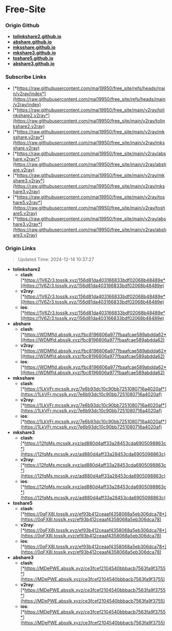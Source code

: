 # Free-Site

### Origin Github

- [**tolinkshare2.github.io**](https://github.com/tolinkshare2/tolinkshare2.github.io)
- [**abshare.github.io**](https://github.com/abshare/abshare.github.io)
- [**mksshare.github.io**](https://github.com/mksshare/mksshare.github.io)
- [**mkshare3.github.io**](https://github.com/mkshare3/mkshare3.github.io)
- [**toshare5.github.io**](https://github.com/toshare5/toshare5.github.io)
- [**abshare3.github.io**](https://github.com/abshare3/abshare3.github.io)

### Subscribe Links

- [*https://raw.githubusercontent.com/mai19950/free_site/refs/heads/main/v2ray/index*](https://raw.githubusercontent.com/mai19950/free_site/refs/heads/main/v2ray/index)
- [*https://raw.githubusercontent.com/mai19950/free_site/main/v2ray/tolinkshare2.v2ray*](https://raw.githubusercontent.com/mai19950/free_site/main/v2ray/tolinkshare2.v2ray)
- [*https://raw.githubusercontent.com/mai19950/free_site/main/v2ray/mksshare.v2ray*](https://raw.githubusercontent.com/mai19950/free_site/main/v2ray/mksshare.v2ray)
- [*https://raw.githubusercontent.com/mai19950/free_site/main/v2ray/abshare.v2ray*](https://raw.githubusercontent.com/mai19950/free_site/main/v2ray/abshare.v2ray)
- [*https://raw.githubusercontent.com/mai19950/free_site/main/v2ray/mkshare3.v2ray*](https://raw.githubusercontent.com/mai19950/free_site/main/v2ray/mkshare3.v2ray)
- [*https://raw.githubusercontent.com/mai19950/free_site/main/v2ray/toshare5.v2ray*](https://raw.githubusercontent.com/mai19950/free_site/main/v2ray/toshare5.v2ray)
- [*https://raw.githubusercontent.com/mai19950/free_site/main/v2ray/abshare3.v2ray*](https://raw.githubusercontent.com/mai19950/free_site/main/v2ray/abshare3.v2ray)

### Origin Links

> Updated Time: 2024-12-14 10:37:27

- **tolinkshare2**
  - **clash**: [*https://1V6Zr3.tosslk.xyz/156d81da403166833bdf02068b48489e*](https://1V6Zr3.tosslk.xyz/156d81da403166833bdf02068b48489e)
  - **v2ray**: [*https://1V6Zr3.tosslk.xyz/156d81da403166833bdf02068b48489e*](https://1V6Zr3.tosslk.xyz/156d81da403166833bdf02068b48489e)
  - **ios**: [*https://1V6Zr3.tosslk.xyz/156d81da403166833bdf02068b48489e*](https://1V6Zr3.tosslk.xyz/156d81da403166833bdf02068b48489e)
- **abshare**
  - **clash**: [*https://WDMfld.absslk.xyz/fbc8196606a977fbaafcae589abdda62*](https://WDMfld.absslk.xyz/fbc8196606a977fbaafcae589abdda62)
  - **v2ray**: [*https://WDMfld.absslk.xyz/fbc8196606a977fbaafcae589abdda62*](https://WDMfld.absslk.xyz/fbc8196606a977fbaafcae589abdda62)
  - **ios**: [*https://WDMfld.absslk.xyz/fbc8196606a977fbaafcae589abdda62*](https://WDMfld.absslk.xyz/fbc8196606a977fbaafcae589abdda62)
- **mksshare**
  - **clash**: [*https://1LkVFr.mcsslk.xyz/7e6b93dc10c90bb7251080716a4020af*](https://1LkVFr.mcsslk.xyz/7e6b93dc10c90bb7251080716a4020af)
  - **v2ray**: [*https://1LkVFr.mcsslk.xyz/7e6b93dc10c90bb7251080716a4020af*](https://1LkVFr.mcsslk.xyz/7e6b93dc10c90bb7251080716a4020af)
  - **ios**: [*https://1LkVFr.mcsslk.xyz/7e6b93dc10c90bb7251080716a4020af*](https://1LkVFr.mcsslk.xyz/7e6b93dc10c90bb7251080716a4020af)
- **mkshare3**
  - **clash**: [*https://12fqMs.mcsslk.xyz/ad880d4aff33a28453cda6905098863c*](https://12fqMs.mcsslk.xyz/ad880d4aff33a28453cda6905098863c)
  - **v2ray**: [*https://12fqMs.mcsslk.xyz/ad880d4aff33a28453cda6905098863c*](https://12fqMs.mcsslk.xyz/ad880d4aff33a28453cda6905098863c)
  - **ios**: [*https://12fqMs.mcsslk.xyz/ad880d4aff33a28453cda6905098863c*](https://12fqMs.mcsslk.xyz/ad880d4aff33a28453cda6905098863c)
- **toshare5**
  - **clash**: [*https://0qFX8I.tosslk.xyz/ef93b412ceaaf4358068a5eb306dca78*](https://0qFX8I.tosslk.xyz/ef93b412ceaaf4358068a5eb306dca78)
  - **v2ray**: [*https://0qFX8I.tosslk.xyz/ef93b412ceaaf4358068a5eb306dca78*](https://0qFX8I.tosslk.xyz/ef93b412ceaaf4358068a5eb306dca78)
  - **ios**: [*https://0qFX8I.tosslk.xyz/ef93b412ceaaf4358068a5eb306dca78*](https://0qFX8I.tosslk.xyz/ef93b412ceaaf4358068a5eb306dca78)
- **abshare3**
  - **clash**: [*https://MDePWE.absslk.xyz/ce3fcef2104540bbbacb7563fa9f3755*](https://MDePWE.absslk.xyz/ce3fcef2104540bbbacb7563fa9f3755)
  - **v2ray**: [*https://MDePWE.absslk.xyz/ce3fcef2104540bbbacb7563fa9f3755*](https://MDePWE.absslk.xyz/ce3fcef2104540bbbacb7563fa9f3755)
  - **ios**: [*https://MDePWE.absslk.xyz/ce3fcef2104540bbbacb7563fa9f3755*](https://MDePWE.absslk.xyz/ce3fcef2104540bbbacb7563fa9f3755)
